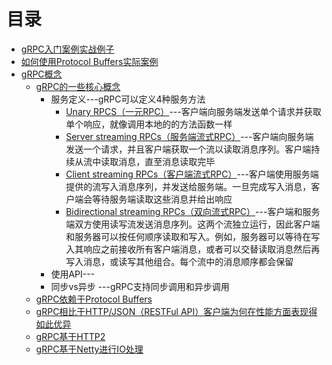 

# 目录
 * [gRPC入门案例实战例子](https://weread.qq.com/web/reader/71d32370716443e271df020k2023270027b202cb962a56f)
 * [如何使用Protocol Buffers实际案例](https://weread.qq.com/web/reader/71d32370716443e271df020kda432420278da4fb5c6e9ad)
 * [gRPC概念 ](https://weread.qq.com/web/reader/71d32370716443e271df020keb132680275eb160de1d35c)
    * [gRPC的一些核心概念 ](https://weread.qq.com/web/reader/71d32370716443e271df020k5ef32bd02765ef0599381f7)
      * 服务定义---gRPC可以定义4种服务方法
        * [Unary RPCS（一元RPC）](https://weread.qq.com/web/reader/71d32370716443e271df020k07e323f027707e1cd7dc674)---客户端向服务端发送单个请求并获取单个响应，就像调用本地的的方法函数一样 
        * [Server streaming RPCs（服务端流式RPC）](https://weread.qq.com/web/reader/71d32370716443e271df020k07e323f027707e1cd7dc674)---客户端向服务端发送一个请求，并且客户端获取一个流以读取消息序列。客户端持续从流中读取消息，直至消息读取完毕
        * [Client streaming RPCs（客户端流式RPC）](https://weread.qq.com/web/reader/71d32370716443e271df020k07e323f027707e1cd7dc674)---客户端使用服务端提供的流写入消息序列，并发送给服务端。一旦完成写入消息，客户端会等待服务端读取这些消息并给出响应
        * [Bidirectional streaming RPCs（双向流式RPC）](https://weread.qq.com/web/reader/71d32370716443e271df020k07e323f027707e1cd7dc674)---客户端和服务端双方使用读写流发送消息序列。这两个流独立运行，因此客户端和服务器可以按任何顺序读取和写入。例如，服务器可以等待在写入其响应之前接收所有客户端消息，或者可以交替读取消息然后再写入消息，或读写其他组合。每个流中的消息顺序都会保留
      * 使用API---
      *  同步vs异步 ---gRPC支持同步调用和异步调用
    * [gRPC依赖于Protocol Buffers](https://weread.qq.com/web/reader/71d32370716443e271df020kda432420278da4fb5c6e9ad)
    * [gRPC相比于HTTP/JSON（RESTFul API）客户端为何在性能方面表现得如此优异 ](https://weread.qq.com/web/reader/71d32370716443e271df020kc45328f0274c45147dee704)
    * [gRPC基于HTTP2](https://weread.qq.com/web/reader/71d32370716443e271df020k4c5327a02794c56ff4ce24c)
    * [gRPC基于Netty进行IO处理](https://weread.qq.com/web/reader/71d32370716443e271df020ka0a32dd027aa0a080f42962)

